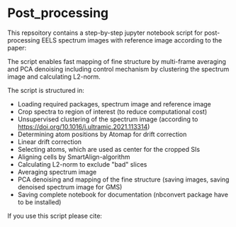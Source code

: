 # Post_processing

This repsoitory contains a step-by-step jupyter notebook script for post-processing EELS spectrum images with reference image according to the paper:

The script enables fast mapping of fine structure by multi-frame averaging and PCA denoising including control mechanism by clustering the spectrum image and calculating L2-norm.

The script is structured in:
  - Loading required packages, spectrum image and reference image
  - Crop spectra to region of interest (to reduce computational cost)
  - Unsupervised clustering of the spectrum image (according to https://doi.org/10.1016/j.ultramic.2021.113314)
  - Determining atom positions by Atomap for drift correction
  - Linear drift correction
  - Selecting atoms, which are used as center for the cropped SIs
  - Aligning cells by SmartAlign-algorithm
  - Calculating L2-norm to exclude "bad" slices
  - Averaging spectrum image
  - PCA denoising and mapping of the fine structure (saving images, saving denoised spectrum image for GMS)
  - Saving complete notebook for documentation (nbconvert package have to be installed) 


If you use this script please cite:
